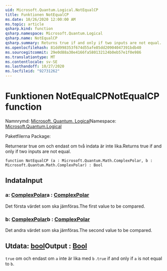 ```yaml
---
uid: Microsoft.Quantum.Logical.NotEqualCP
title: Funktionen NotEqualCP
ms.date: 10/26/2020 12:00:00 AM
ms.topic: article
qsharp.kind: function
qsharp.namespace: Microsoft.Quantum.Logical
qsharp.name: NotEqualCP
qsharp.summary: Returns true if and only if two inputs are not equal.
ms.openlocfilehash: 81dd998353f674d55afe85dd20904047391bdb40
ms.sourcegitcommit: 29e0d88a30e4166fa580132124b0eb57e1f0e986
ms.translationtype: MT
ms.contentlocale: sv-SE
ms.lasthandoff: 10/27/2020
ms.locfileid: "92731262"
---
```

# <a name="notequalcp-function"></a><span data-ttu-id="25cea-102">Funktionen NotEqualCP</span><span class="sxs-lookup"><span data-stu-id="25cea-102">NotEqualCP function</span></span>

<span data-ttu-id="25cea-103">Namnrymd: [Microsoft. Quantum. Logical](xref:Microsoft.Quantum.Logical)</span><span class="sxs-lookup"><span data-stu-id="25cea-103">Namespace: [Microsoft.Quantum.Logical](xref:Microsoft.Quantum.Logical)</span></span>

<span data-ttu-id="25cea-104">Paketfilerna [](https://nuget.org/packages/)</span><span class="sxs-lookup"><span data-stu-id="25cea-104">Package: [](https://nuget.org/packages/)</span></span>


<span data-ttu-id="25cea-105">Returnerar true om och endast om två indata är inte lika.</span><span class="sxs-lookup"><span data-stu-id="25cea-105">Returns true if and only if two inputs are not equal.</span></span>

```qsharp
function NotEqualCP (a : Microsoft.Quantum.Math.ComplexPolar, b : Microsoft.Quantum.Math.ComplexPolar) : Bool
```


## <a name="input"></a><span data-ttu-id="25cea-106">Indata</span><span class="sxs-lookup"><span data-stu-id="25cea-106">Input</span></span>

### <a name="a--complexpolar"></a><span data-ttu-id="25cea-107">a: [ComplexPolar](xref:Microsoft.Quantum.Math.ComplexPolar)</span><span class="sxs-lookup"><span data-stu-id="25cea-107">a : [ComplexPolar](xref:Microsoft.Quantum.Math.ComplexPolar)</span></span>

<span data-ttu-id="25cea-108">Det första värdet som ska jämföras.</span><span class="sxs-lookup"><span data-stu-id="25cea-108">The first value to be compared.</span></span>


### <a name="b--complexpolar"></a><span data-ttu-id="25cea-109">b: [ComplexPolar](xref:Microsoft.Quantum.Math.ComplexPolar)</span><span class="sxs-lookup"><span data-stu-id="25cea-109">b : [ComplexPolar](xref:Microsoft.Quantum.Math.ComplexPolar)</span></span>

<span data-ttu-id="25cea-110">Det andra värdet som ska jämföras.</span><span class="sxs-lookup"><span data-stu-id="25cea-110">The second value to be compared.</span></span>



## <a name="output--bool"></a><span data-ttu-id="25cea-111">Utdata: [bool](xref:microsoft.quantum.lang-ref.bool)</span><span class="sxs-lookup"><span data-stu-id="25cea-111">Output : [Bool](xref:microsoft.quantum.lang-ref.bool)</span></span>

<span data-ttu-id="25cea-112">`true` om och endast om `a` inte är lika med `b` .</span><span class="sxs-lookup"><span data-stu-id="25cea-112">`true` if and only if `a` is not equal to `b`.</span></span>